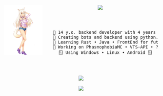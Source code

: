 <div align="center">
<img src="https://raw.githubusercontent.com/Timtaran/Timtaran/main/assets/Ch_coc_img_01.webp" width="25%" align="left" />
<img src="https://readme-typing-svg.demolab.com?font=Fira+Code&pause=1000&color=0FF700&center=true&random=false&width=435&lines=Timtaran's+README.MD;Nothing+interesting+here;Why+you+open+this+page%3F;You+have+nothing+to+do%3F;Why+you+still+here%3F" width="70%" />

<br><br>
<pre>
    👶 14 y.o. backend developer with 4 years experience 👶
    🐍 Creating bots and backend using python. 🐍
    🏫 Learning Rust • Java • FrontEnd for future projects (don't ask) 🏫
    🏢 Working on PhasmophobiaMC • VTS-API • ??? 🏢
    🪟 Using Windows • Linux • Android 🪟
</pre>
<br><br>

[![](https://img.shields.io/badge/links-71eb71?style=for-the-badge)](https://ttrn.clowns.dev)

<img src="https://count.getloli.com/get/@timtaran?theme=rule34" width="30%" />
</div>

<!-- (innng github readme used as reference, thx) -->